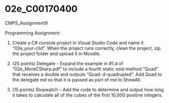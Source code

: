 # 02e_C00170400
CMPS_Assignment9


Programming Assignment:


1. Create a C# console project in Visual Studio Code and name it “02e_your-clid”. When the project runs
correctly, clean the project, zip the project folder and upload it in Moodle.


2. (25 points) Delegate - Expand the example in #1.d of “02e_MoreCSharp.pdf” to include a fourth static
void method “Quad” that receives a double and outputs “Quad: d-quadrupled”. Add Quad to the
delegate md so that it is passed as part of md to ShowAll.


3. (15 points) Stopwatch – Add the code to determine and output how long it takes to calculate all of the
cubes of the first 10,000 positive integers.
